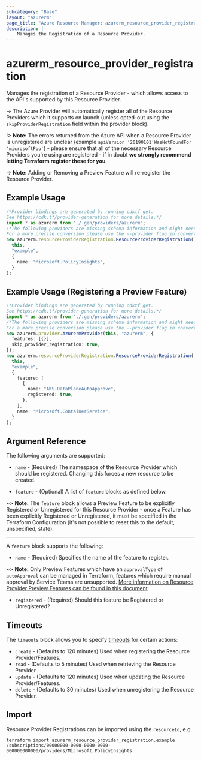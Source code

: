 ```yaml
---
subcategory: "Base"
layout: "azurerm"
page_title: "Azure Resource Manager: azurerm_resource_provider_registration"
description: |-
    Manages the Registration of a Resource Provider.
---
```


# azurerm\_resource\_provider\_registration

Manages the registration of a Resource Provider - which allows access to the API's supported by this Resource Provider.

\-> The Azure Provider will automatically register all of the Resource Providers which it supports on launch (unless opted-out using the `skipProviderRegistration` field within the provider block).

!> **Note:** The errors returned from the Azure API when a Resource Provider is unregistered are unclear (example `apiVersion '20190101'WasNotFoundFor 'microsoftFoo'`) - please ensure that all of the necessary Resource Providers you're using are registered - if in doubt **we strongly recommend letting Terraform register these for you**.

\-> **Note:** Adding or Removing a Preview Feature will re-register the Resource Provider.

## Example Usage

```typescript
/*Provider bindings are generated by running cdktf get.
See https://cdk.tf/provider-generation for more details.*/
import * as azurerm from "./.gen/providers/azurerm";
/*The following providers are missing schema information and might need manual adjustments to synthesize correctly: azurerm.
For a more precise conversion please use the --provider flag in convert.*/
new azurerm.resourceProviderRegistration.ResourceProviderRegistration(
  this,
  "example",
  {
    name: "Microsoft.PolicyInsights",
  }
);

```

## Example Usage (Registering a Preview Feature)

```typescript
/*Provider bindings are generated by running cdktf get.
See https://cdk.tf/provider-generation for more details.*/
import * as azurerm from "./.gen/providers/azurerm";
/*The following providers are missing schema information and might need manual adjustments to synthesize correctly: azurerm.
For a more precise conversion please use the --provider flag in convert.*/
new azurerm.provider.AzurermProvider(this, "azurerm", {
  features: [{}],
  skip_provider_registration: true,
});
new azurerm.resourceProviderRegistration.ResourceProviderRegistration(
  this,
  "example",
  {
    feature: [
      {
        name: "AKS-DataPlaneAutoApprove",
        registered: true,
      },
    ],
    name: "Microsoft.ContainerService",
  }
);

```

## Argument Reference

The following arguments are supported:

*   `name` - (Required) The namespace of the Resource Provider which should be registered. Changing this forces a new resource to be created.

*   `feature` - (Optional) A list of `feature` blocks as defined below.

\~> **Note:** The `feature` block allows a Preview Feature to be explicitly Registered or Unregistered for this Resource Provider - once a Feature has been explicitly Registered or Unregistered, it must be specified in the Terraform Configuration (it's not possible to reset this to the default, unspecified, state).

***

A `feature` block supports the following:

* `name` - (Required) Specifies the name of the feature to register.

\~> **Note:** Only Preview Features which have an `approvalType` of `autoApproval` can be managed in Terraform, features which require manual approval by Service Teams are unsupported. [More information on Resource Provider Preview Features can be found in this document](https://docs.microsoft.com/rest/api/resources/features)

* `registered` - (Required) Should this feature be Registered or Unregistered?

## Timeouts

The `timeouts` block allows you to specify [timeouts](https://www.terraform.io/language/resources/syntax#operation-timeouts) for certain actions:

* `create` - (Defaults to 120 minutes) Used when registering the Resource Provider/Features.
* `read` - (Defaults to 5 minutes) Used when retrieving the Resource Provider.
* `update` - (Defaults to 120 minutes) Used when updating the Resource Provider/Features.
* `delete` - (Defaults to 30 minutes) Used when unregistering the Resource Provider.

## Import

Resource Provider Registrations can be imported using the `resourceId`, e.g.

```shell
terraform import azurerm_resource_provider_registration.example /subscriptions/00000000-0000-0000-0000-000000000000/providers/Microsoft.PolicyInsights
```
